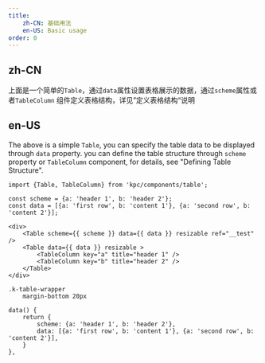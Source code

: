```yaml
---
title: 
    zh-CN: 基础用法
    en-US: Basic usage
order: 0
---
```


## zh-CN

上面是一个简单的`Table`，通过`data`属性设置表格展示的数据，通过`scheme`属性或者`TableColumn`
组件定义表格结构，详见”定义表格结构“说明

## en-US

The above is a simple `Table`, you can specify the table data to be displayed through `data` property. you can define the table structure through `scheme` property or `TableColumn` component, for details, see "Defining Table Structure".

```vdt
import {Table, TableColumn} from 'kpc/components/table';

const scheme = {a: 'header 1', b: 'header 2'};
const data = [{a: 'first row', b: 'content 1'}, {a: 'second row', b: 'content 2'}];

<div>
    <Table scheme={{ scheme }} data={{ data }} resizable ref="__test" />
    <Table data={{ data }} resizable >
        <TableColumn key="a" title="header 1" />
        <TableColumn key="b" title="header 2" />
    </Table>
</div>
```

```styl
.k-table-wrapper
    margin-bottom 20px
```

```vue-data
data() {
    return {
        scheme: {a: 'header 1', b: 'header 2'},
        data: [{a: 'first row', b: 'content 1'}, {a: 'second row', b: 'content 2'}],
    }
},
```
